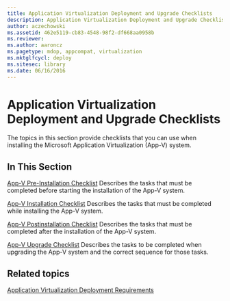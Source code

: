 ```yaml
---
title: Application Virtualization Deployment and Upgrade Checklists
description: Application Virtualization Deployment and Upgrade Checklists
author: aczechowski
ms.assetid: 462e5119-cb83-4548-98f2-df668aa0958b
ms.reviewer:
ms.author: aaroncz
ms.pagetype: mdop, appcompat, virtualization
ms.mktglfcycl: deploy
ms.sitesec: library
ms.date: 06/16/2016
---
```



# Application Virtualization Deployment and Upgrade Checklists


The topics in this section provide checklists that you can use when installing the Microsoft Application Virtualization (App-V) system.

## In This Section


<a href="" id="app-v-pre-installation-checklist"></a>[App-V Pre-Installation Checklist](app-v-pre-installation-checklist.md)
Describes the tasks that must be completed before starting the installation of the App-V system.

<a href="" id="app-v-installation-checklist"></a>[App-V Installation Checklist](app-v-installation-checklist.md)
Describes the tasks that must be completed while installing the App-V system.

<a href="" id="app-v-postinstallation-checklist"></a>[App-V Postinstallation Checklist](app-v-postinstallation-checklist.md)
Describes the tasks that must be completed after the installation of the App-V system.

<a href="" id="app-v-upgrade-checklist"></a>[App-V Upgrade Checklist](app-v-upgrade-checklist.md)
Describes the tasks to be completed when upgrading the App-V system and the correct sequence for those tasks.

## Related topics


[Application Virtualization Deployment Requirements](application-virtualization-deployment-requirements.md)

 

 





